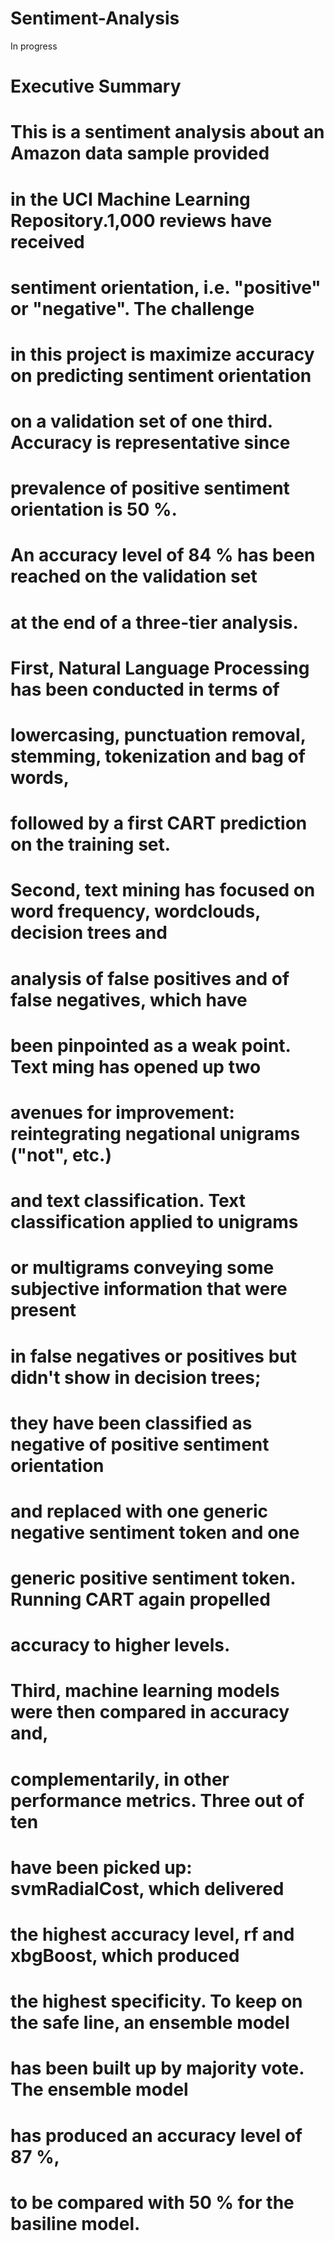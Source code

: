 # Sentiment-Analysis
In progress
# Executive Summary

# This is a sentiment analysis about an Amazon data sample provided 
# in the UCI Machine Learning Repository.1,000 reviews have received 
# sentiment orientation, i.e. "positive" or "negative". The challenge 
# in this project is maximize accuracy on predicting sentiment orientation 
# on a validation set of one third. Accuracy is representative since
# prevalence of positive sentiment orientation is 50 %. 
# An accuracy level of 84 % has been  reached on the validation set 
# at the end of a three-tier analysis.

# First, Natural Language Processing has been conducted in terms of
# lowercasing, punctuation removal, stemming, tokenization and bag of words,
# followed by a first CART prediction on the training set.

# Second, text mining has focused on word frequency, wordclouds, decision trees and
# analysis of false positives and of false negatives, which have 
# been pinpointed as a weak point. Text ming has opened up two
# avenues for improvement: reintegrating negational unigrams ("not", etc.)
# and text classification. Text classification applied to unigrams 
# or multigrams conveying some subjective information that were present 
# in false negatives or positives but didn't show in decision trees; 
# they have been classified as negative of positive sentiment orientation
# and replaced with one generic negative sentiment token and one
# generic positive sentiment token. Running CART again propelled 
# accuracy to higher levels. 

# Third, machine learning models were then compared in accuracy and,
# complementarily, in other performance metrics. Three out of ten 
# have been picked up: svmRadialCost, which delivered 
# the highest accuracy level, rf and xbgBoost, which produced 
# the highest specificity. To keep on the safe line, an ensemble model
# has been built up by majority vote. The ensemble model 
# has produced an accuracy level of 87 %, 
# to be compared with 50 % for the basiline model. 

